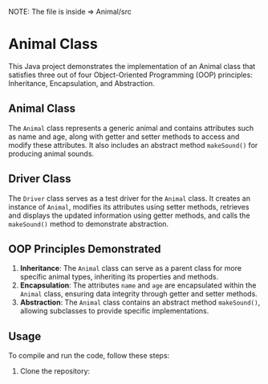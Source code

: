NOTE: The file is inside => Animal/src
# Animal Class

This Java project demonstrates the implementation of an Animal class that satisfies three out of four Object-Oriented Programming (OOP) principles: Inheritance, Encapsulation, and Abstraction.

## Animal Class

The `Animal` class represents a generic animal and contains attributes such as name and age, along with getter and setter methods to access and modify these attributes. It also includes an abstract method `makeSound()` for producing animal sounds.

## Driver Class

The `Driver` class serves as a test driver for the `Animal` class. It creates an instance of `Animal`, modifies its attributes using setter methods, retrieves and displays the updated information using getter methods, and calls the `makeSound()` method to demonstrate abstraction.

## OOP Principles Demonstrated

1. **Inheritance**: The `Animal` class can serve as a parent class for more specific animal types, inheriting its properties and methods.
2. **Encapsulation**: The attributes `name` and `age` are encapsulated within the `Animal` class, ensuring data integrity through getter and setter methods.
3. **Abstraction**: The `Animal` class contains an abstract method `makeSound()`, allowing subclasses to provide specific implementations.

## Usage

To compile and run the code, follow these steps:

1. Clone the repository:


